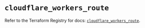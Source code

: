 # `cloudflare_workers_route`

Refer to the Terraform Registry for docs: [`cloudflare_workers_route`](https://registry.terraform.io/providers/cloudflare/cloudflare/5.2.0/docs/resources/workers_route).
